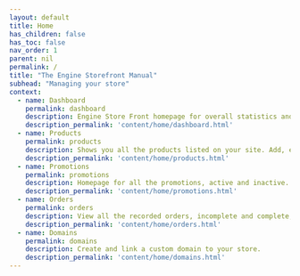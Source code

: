 ```yaml
---
layout: default
title: Home
has_children: false
has_toc: false
nav_order: 1
parent: nil
permalink: /
title: "The Engine Storefront Manual"
subhead: "Managing your store"
context:
  - name: Dashboard
    permalink: dashboard
    description: Engine Store Front homepage for overall statistics and sales reports.
    description_permalink: 'content/home/dashboard.html'
  - name: Products
    permalink: products
    description: Shows you all the products listed on your site. Add, edit, clone or delete any product.
    description_permalink: 'content/home/products.html'
  - name: Promotions
    permalink: promotions
    description: Homepage for all the promotions, active and inactive. Add, edit or delete promotions that are available on your site.
    description_permalink: 'content/home/promotions.html'
  - name: Orders
    permalink: orders
    description: View all the recorded orders, incomplete and complete, and their status in live time.
    description_permalink: 'content/home/orders.html'
  - name: Domains
    permalink: domains
    description: Create and link a custom domain to your store.
    description_permalink: 'content/home/domains.html'
---
```


[license_url]: https://github.com/enginecommerce/flight_manual/blob/master/LICENSE
[code_of_conduct_link]: /flight_manual/engineering/guides/code-of-conduct.html
